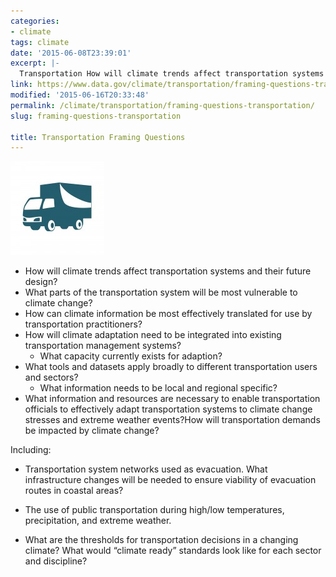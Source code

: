 ```yaml
---
categories:
- climate
tags: climate
date: '2015-06-08T23:39:01'
excerpt: |-
  Transportation How will climate trends affect transportation systems and their future design? What parts of the transportation system will be most vulnerable to climate change?…
link: https://www.data.gov/climate/transportation/framing-questions-transportation/
modified: '2015-06-16T20:33:48'
permalink: /climate/transportation/framing-questions-transportation/
slug: framing-questions-transportation

title: Transportation Framing Questions
---
```


[![img/toolkit_transportation](/img/toolkit_transportation-150x150.jpg)](/img/toolkit_transportation.jpg)

*   How will climate trends affect transportation systems and their future design?
*   What parts of the transportation system will be most vulnerable to climate change?
*   How can climate information be most effectively translated for use by transportation practitioners?
*   How will climate adaptation need to be integrated into existing transportation management systems?
    *   What capacity currently exists for adaption?
*   What tools and datasets apply broadly to different transportation users and sectors?
    *   What information needs to be local and regional specific?
*   What information and resources are necessary to enable transportation officials to effectively adapt transportation systems to climate change stresses and extreme weather events?How will transportation demands be impacted by climate change?

Including:

*   Transportation system networks used as evacuation. What infrastructure changes will be needed to ensure viability of evacuation routes in coastal areas?
*   The use of public transportation during high/low temperatures, precipitation, and extreme weather.

*   What are the thresholds for transportation decisions in a changing climate? What would “climate ready” standards look like for each sector and discipline?

